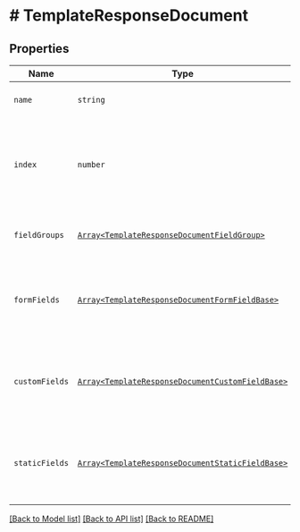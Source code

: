 # # TemplateResponseDocument



## Properties

Name | Type | Description | Notes
------------ | ------------- | ------------- | -------------
| `name` | ```string``` |  Name of the associated file.  |  |
| `index` | ```number``` |  Document ordering, the lowest index is displayed first and the highest last (0-based indexing).  |  |
| `fieldGroups` | [```Array<TemplateResponseDocumentFieldGroup>```](TemplateResponseDocumentFieldGroup.md) |  An array of Form Field Group objects.  |  |
| `formFields` | [```Array<TemplateResponseDocumentFormFieldBase>```](TemplateResponseDocumentFormFieldBase.md) |  An array of Form Field objects containing the name and type of each named field.  |  |
| `customFields` | [```Array<TemplateResponseDocumentCustomFieldBase>```](TemplateResponseDocumentCustomFieldBase.md) |  An array of Form Field objects containing the name and type of each named field.  |  |
| `staticFields` | [```Array<TemplateResponseDocumentStaticFieldBase>```](TemplateResponseDocumentStaticFieldBase.md) |  An array describing static overlay fields. **NOTE** only available for certain subscriptions.  |  |

[[Back to Model list]](../../README.md#models) [[Back to API list]](../../README.md#endpoints) [[Back to README]](../../README.md)
